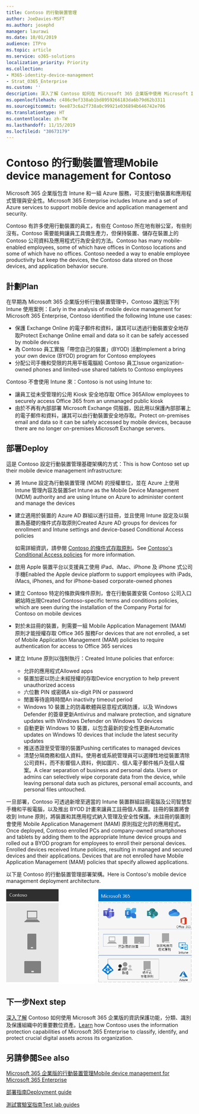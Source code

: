 ```yaml
---
title: Contoso 的行動裝置管理
author: JoeDavies-MSFT
ms.author: josephd
manager: laurawi
ms.date: 10/01/2019
audience: ITPro
ms.topic: article
ms.service: o365-solutions
localization_priority: Priority
ms.collection:
- M365-identity-device-management
- Strat_O365_Enterprise
ms.custom: ''
description: 深入了解 Contoso 如何在 Microsoft 365 企業版中使用 Microsoft Intune，來管理裝置和在裝置上執行的應用程式。
ms.openlocfilehash: c486c9ef338ab1bd8959266183da6b79d62b3311
ms.sourcegitcommit: 9ee873c6a2f738a0c99921e036894b646742e706
ms.translationtype: HT
ms.contentlocale: zh-TW
ms.lasthandoff: 11/15/2019
ms.locfileid: "38673179"
---
```

# <a name="mobile-device-management-for-contoso"></a><span data-ttu-id="36fc0-103">Contoso 的行動裝置管理</span><span class="sxs-lookup"><span data-stu-id="36fc0-103">Mobile device management for Contoso</span></span>

<span data-ttu-id="36fc0-104">Microsoft 365 企業版包含 Intune 和一組 Azure 服務，可支援行動裝置和應用程式管理與安全性。</span><span class="sxs-lookup"><span data-stu-id="36fc0-104">Microsoft 365 Enterprise includes Intune and a set of Azure services to support mobile device and application management and security.</span></span>

<span data-ttu-id="36fc0-p101">Contoso 有許多使用行動裝置的員工，有些在 Contoso 所在地有辦公室，有些則沒有。Contoso 需要能夠讓員工具備生產力，但保持裝置、儲存在裝置上的 Contoso 公司資料及應用程式行為安全的方法。</span><span class="sxs-lookup"><span data-stu-id="36fc0-p101">Contoso has many mobile-enabled employees, some of which have offices in Contoso locations and some of which have no offices. Contoso needed a way to enable employee productivity but keep the devices, the Contoso data stored on those devices, and application behavior secure.</span></span>

## <a name="plan"></a><span data-ttu-id="36fc0-107">計劃</span><span class="sxs-lookup"><span data-stu-id="36fc0-107">Plan</span></span>

<span data-ttu-id="36fc0-108">在早期為 Microsoft 365 企業版分析行動裝置管理中，Contoso 識別出下列 Intune 使用案例：</span><span class="sxs-lookup"><span data-stu-id="36fc0-108">Early in the analysis of mobile device management for Microsoft 365 Enterprise, Contoso identified the following Intune use cases:</span></span>

- <span data-ttu-id="36fc0-109">保護 Exchange Online 的電子郵件和資料，讓其可以透過行動裝置安全地存取</span><span class="sxs-lookup"><span data-stu-id="36fc0-109">Protect Exchange Online email and data so it can be safely accessed by mobile devices</span></span>
- <span data-ttu-id="36fc0-110">為 Contoso 員工實施「帶您自己的裝置」(BYOD) 活動</span><span class="sxs-lookup"><span data-stu-id="36fc0-110">Implement a bring your own device (BYOD) program for Contoso employees</span></span>
- <span data-ttu-id="36fc0-111">分配公司手機和受限的共用平板電腦給 Contoso 員工</span><span class="sxs-lookup"><span data-stu-id="36fc0-111">Issue organization-owned phones and limited-use shared tablets to Contoso employees</span></span>

<span data-ttu-id="36fc0-112">Contoso 不會使用 Intune 來：</span><span class="sxs-lookup"><span data-stu-id="36fc0-112">Contoso is not using Intune to:</span></span>

- <span data-ttu-id="36fc0-113">讓員工從未受管理的公用 Kiosk 安全地存取 Office 365</span><span class="sxs-lookup"><span data-stu-id="36fc0-113">Allow employees to securely access Office 365 from an unmanaged public kiosk</span></span>
- <span data-ttu-id="36fc0-114">由於不再有內部部署 Microsoft Exchange 伺服器，因此用以保護內部部署上的電子郵件和資料，讓其可以由行動裝置安全地存取。</span><span class="sxs-lookup"><span data-stu-id="36fc0-114">Protect on-premises email and data so it can be safely accessed by mobile devices, because there are no longer on-premises Microsoft Exchange servers.</span></span>

## <a name="deploy"></a><span data-ttu-id="36fc0-115">部署</span><span class="sxs-lookup"><span data-stu-id="36fc0-115">Deploy</span></span>

<span data-ttu-id="36fc0-116">這是 Contoso 設定行動裝置管理基礎架構的方式：</span><span class="sxs-lookup"><span data-stu-id="36fc0-116">This is how Contoso set up their mobile device management infrastructure:</span></span>

- <span data-ttu-id="36fc0-117">將 Intune 設定為行動裝置管理 (MDM) 的授權單位，並在 Azure 上使用 Intune 管理內容及裝置</span><span class="sxs-lookup"><span data-stu-id="36fc0-117">Set Intune as the Mobile Device Management (MDM) authority and are using Intune on Azure to administer content and manage the devices</span></span>
- <span data-ttu-id="36fc0-118">建立適用於裝置的 Azure AD 群組以進行註冊，並且使用 Intune 設定及以裝置為基礎的條件式存取原則</span><span class="sxs-lookup"><span data-stu-id="36fc0-118">Created Azure AD groups for devices for enrollment and Intune settings and device-based Conditional Access policies</span></span>

  <span data-ttu-id="36fc0-119">如需詳細資訊，請參閱 [Contoso 的條件式存取原則](contoso-identity.md#conditional-access-policies-for-identity-and-device-access)。</span><span class="sxs-lookup"><span data-stu-id="36fc0-119">See [Contoso's Conditional Access policies](contoso-identity.md#conditional-access-policies-for-identity-and-device-access) for more information.</span></span>

- <span data-ttu-id="36fc0-120">啟用 Apple 裝置平台以支援員工使用 iPad、iMac、iPhone 及 iPhone 式公司手機</span><span class="sxs-lookup"><span data-stu-id="36fc0-120">Enabled the Apple device platform to support employees with iPads, iMacs, iPhones, and for iPhone-based corporate-owned phones</span></span>
- <span data-ttu-id="36fc0-121">建立 Contoso 特定的條款與條件原則，會在行動裝置安裝 Contoso 公司入口網站時出現</span><span class="sxs-lookup"><span data-stu-id="36fc0-121">Created Contoso-specific terms and conditions policies, which are seen during the installation of the Company Portal for Contoso on mobile devices</span></span>
- <span data-ttu-id="36fc0-122">對於未註冊的裝置，則需要一組 Mobile Application Management (MAM) 原則才能授權存取 Office 365 服務</span><span class="sxs-lookup"><span data-stu-id="36fc0-122">For devices that are not enrolled, a set of Mobile Application Management (MAM) policies to require authentication for access to Office 365 services</span></span>
- <span data-ttu-id="36fc0-123">建立 Intune 原則以強制執行：</span><span class="sxs-lookup"><span data-stu-id="36fc0-123">Created Intune policies that enforce:</span></span>
  - <span data-ttu-id="36fc0-124">允許的應用程式</span><span class="sxs-lookup"><span data-stu-id="36fc0-124">Allowed apps</span></span>
  - <span data-ttu-id="36fc0-125">裝置加密以防止未經授權的存取</span><span class="sxs-lookup"><span data-stu-id="36fc0-125">Device encryption to help prevent unauthorized access</span></span>
  - <span data-ttu-id="36fc0-126">六位數 PIN 或密碼</span><span class="sxs-lookup"><span data-stu-id="36fc0-126">A six-digit PIN or password</span></span>
  - <span data-ttu-id="36fc0-127">閒置等待逾時時間</span><span class="sxs-lookup"><span data-stu-id="36fc0-127">An inactivity timeout period</span></span>
  - <span data-ttu-id="36fc0-128">Windows 10 裝置上的防毒軟體與惡意程式碼防護，以及 Windows Defender 的簽章更新</span><span class="sxs-lookup"><span data-stu-id="36fc0-128">Antivirus and malware protection, and signature updates with Windows Defender on Windows 10 devices</span></span>
  - <span data-ttu-id="36fc0-129">自動更新 Windows 10 裝置，以包含最新的安全性更新</span><span class="sxs-lookup"><span data-stu-id="36fc0-129">Automatic updates on Windows 10 devices that include the latest security updates</span></span>
  - <span data-ttu-id="36fc0-130">推送憑證至受管理的裝置</span><span class="sxs-lookup"><span data-stu-id="36fc0-130">Pushing certificates to managed devices</span></span>
  - <span data-ttu-id="36fc0-p102">清楚分隔商務和個人資料。使用者或系統管理員可以選擇性地從裝置清除公司資料，而不影響個人資料，例如圖片、個人電子郵件帳戶及個人檔案。</span><span class="sxs-lookup"><span data-stu-id="36fc0-p102">A clear separation of business and personal data. Users or admins can selectively wipe corporate data from the device, while leaving personal data such as pictures, personal email accounts, and personal files untouched.</span></span>

<span data-ttu-id="36fc0-p103">一旦部署，Contoso 可透過新增至適當的 Intune 裝置群組註冊電腦及公司智慧型手機和平板電腦，以及推出 BYOD 計畫來讓員工註冊個人裝置。註冊的裝置將會收到 Intune 原則，將裝置和其應用程式納入管理及安全性保護。未註冊的裝置則會使用 Mobile Application Management (MAM) 原則指定允許的應用程式。</span><span class="sxs-lookup"><span data-stu-id="36fc0-p103">Once deployed, Contoso enrolled PCs and company-owned smartphones and tablets by adding them to the appropriate Intune device groups and rolled out a BYOD program for employees to enroll their personal devices. Enrolled devices received Intune policies, resulting in managed and secured devices and their applications. Devices that are not enrolled have Mobile Application Management (MAM) policies that specify allowed applications.</span></span>

<span data-ttu-id="36fc0-136">以下是 Contoso 的行動裝置管理部署架構。</span><span class="sxs-lookup"><span data-stu-id="36fc0-136">Here is Contoso's mobile device management deployment architecture.</span></span>

![Contoso 的行動裝置管理部署基礎結構](./media/contoso-mdm/contoso-mdm-fig1.png)

## <a name="next-step"></a><span data-ttu-id="36fc0-138">下一步</span><span class="sxs-lookup"><span data-stu-id="36fc0-138">Next step</span></span>

<span data-ttu-id="36fc0-139">[深入了解](contoso-info-protect.md) Contoso 如何使用 Microsoft 365 企業版的資訊保護功能，分類、識別及保護組織中的重要數位資產。</span><span class="sxs-lookup"><span data-stu-id="36fc0-139">[Learn](contoso-info-protect.md) how Contoso uses the information protection capabilities of Microsoft 365 Enterprise to classify, identify, and protect crucial digital assets across its organization.</span></span>

## <a name="see-also"></a><span data-ttu-id="36fc0-140">另請參閱</span><span class="sxs-lookup"><span data-stu-id="36fc0-140">See also</span></span>

[<span data-ttu-id="36fc0-141">Microsoft 365 企業版的行動裝置管理</span><span class="sxs-lookup"><span data-stu-id="36fc0-141">Mobile device management for Microsoft 365 Enterprise</span></span>](mobility-infrastructure.md)

[<span data-ttu-id="36fc0-142">部署指南</span><span class="sxs-lookup"><span data-stu-id="36fc0-142">Deployment guide</span></span>](deploy-microsoft-365-enterprise.md)

[<span data-ttu-id="36fc0-143">測試實驗室指南</span><span class="sxs-lookup"><span data-stu-id="36fc0-143">Test lab guides</span></span>](m365-enterprise-test-lab-guides.md)

